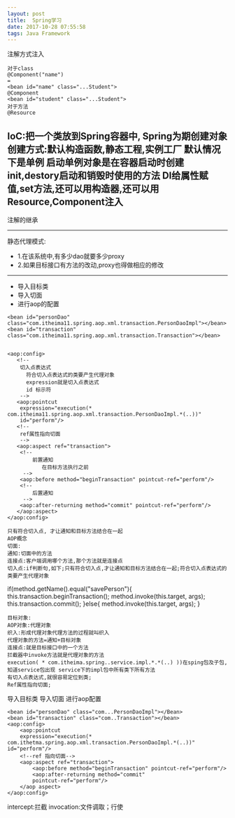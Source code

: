 ```yaml
---
layout: post
title:  Spring学习
date: 2017-10-28 07:55:58
tags: Java Framework
---
```

注解方式注入
```
对于class
@Component("name")
=
<bean id="name" class="...Student">
@Component
<bean id="student" class="...Student">
对于方法
@Resource
```
IoC:把一个类放到Spring容器中, Spring为期创建对象
创建方式:默认构造函数,静态工程,实例工厂
默认情况下是单例
启动单例对象是在容器启动时创建
init,destory启动和销毁时使用的方法
DI给属性赋值,set方法,还可以用构造器,还可以用Resource,Component注入
---
注解的继承

---
静态代理模式:
- 1.在该系统中,有多少dao就要多少proxy
- 2.如果目标接口有方法的改动,proxy也得做相应的修改

---

-  导入目标类
-  导入切面
-  进行aop的配置
```
<bean id="personDao" class="com.itheima11.spring.aop.xml.transaction.PersonDaoImpl"></bean>
<bean id="transaction" class="com.itheima11.spring.aop.xml.transaction.Transaction"></bean>


<aop:config>
   <!-- 
   	切入点表达式
   	  符合切入点表达式的类要产生代理对象
   	  expression就是切入点表达式
   	  id 标示符
    -->
   <aop:pointcut 
   	expression="execution(* com.itheima11.spring.aop.xml.transaction.PersonDaoImpl.*(..))" 
   	id="perform"/>
   <!-- 
   	ref属性指向切面
    -->
   <aop:aspect ref="transaction">
   	<!-- 
   		前置通知
   		   在目标方法执行之前
   	 -->
   	<aop:before method="beginTransaction" pointcut-ref="perform"/>
   	<!-- 
   		后置通知
   	 -->
   	<aop:after-returning method="commit" pointcut-ref="perform"/>
   </aop:aspect>
</aop:config>
 ```  

```
只有符合切入点, 才让通知和目标方法结合在一起
AOP概念
切面: 
通知:切面中的方法
连接点:客户端调用哪个方法,那个方法就是连接点
切入点:if判断句,如下;只有符合切入点,才让通知和目标方法结合在一起;符合切入点表达式的类要产生代理对象
```
if(method.getName().equal("savePerson"){
    this.transaction.beginTransaction();
    method.invoke(this.target, args);
    this.transaction.commit();
}else{
    method.invoke(this.target, args);
}
```
目标对象:
AOP对象:代理对象
织入:形成代理对象代理方法的过程就叫织入
代理对象的方法=通知+目标对象
连接点:就是目标接口中的一个方法
拦截器中invoke方法就是代理对象的方法
execution( * com.itheima.spring..service.impl.*.*(..) ))在sping包及子包,知道service包出现 service下的impl包中所有类下所有方法
有切入点表达式,就很容易定位到类;
Ref属性指向切面;
```
导入目标类
导入切面
进行aop配置

```
<bean id="personDao" class="com...PersonDaoImpl"></Bean>
<bean id="transaction" class="com..Transaction"></bean>
<aop:config>
    <aop:pointcut
    expression="execution(* com.ithetma.spring.aop.xml.transaction.PersonDaoImpl.*(..))"  id="perform"/>
    <!--ref 指向切面-->
    <aop:aspect ref="transaction">
        <aop:before method="beginTransaction" pointcut-ref="perform"/>
        <aop:after-returning method="commit" 
        pointcut-ref="perform"/>
    </aop aspect>
</aop:config>
```
intercept:拦截
invocation:文件调取；行使
